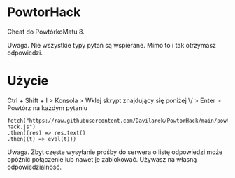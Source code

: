 # PowtorHack

Cheat do PowtórkoMatu 8.

Uwaga. Nie wszystkie typy pytań są wspierane. Mimo to i tak otrzymasz odpowiedzi.

# Użycie

Ctrl + Shift + I > Konsola > Wklej skrypt znajdujący się poniżej \\/ > Enter > Powtórz na każdym pytaniu

```
fetch("https://raw.githubusercontent.com/Davilarek/PowtorHack/main/powtor-hack.js")
.then((res) => res.text()
.then((t) => eval(t)))
```
Uwaga. Zbyt częste wysyłanie prośby do serwera o listę odpowiedzi może opóźnić połączenie lub nawet je zablokować. Używasz na własną odpowiedzialność.
